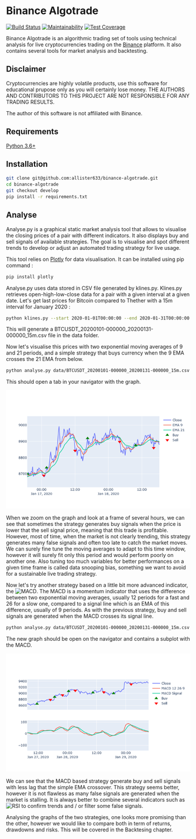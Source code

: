 # Binance Algotrade

[![Build Status](https://travis-ci.com/allister633/binance-algotrade.svg?token=Rn1frg2uvvq1sqELfwb1&branch=develop)](https://travis-ci.com/allister633/binance-algotrade)
[![Maintainability](https://api.codeclimate.com/v1/badges/fea9cdc13111d0e6b6ea/maintainability)](https://codeclimate.com/github/allister633/binance-algotrade/maintainability)
[![Test Coverage](https://api.codeclimate.com/v1/badges/fea9cdc13111d0e6b6ea/test_coverage)](https://codeclimate.com/github/allister633/binance-algotrade/test_coverage)

Binance Algotrade is an algorithmic trading set of tools using technical analysis for live cryptocurrencies trading on the [Binance](https://www.binance.com/) platform. It also contains several tools for market analysis and backtesting.

## Disclaimer

Cryptocurrencies are highly volatile products, use this software for educational prupose only as you will certainly lose money. THE AUTHORS AND CONTRIBUTORS TO THIS PROJECT ARE NOT RESPONSIBLE FOR ANY TRADING RESULTS.

The author of this software is not affiliated with Binance.

## Requirements

[Python 3.6+](https://www.python.org)

## Installation

```bash
git clone git@github.com:allister633/binance-algotrade.git
cd binance-algotrade
git checkout develop
pip install -r requirements.txt
```

## Analyse

Analyse.py is a graphical static market analysis tool that allows to visualise the closing prices of a pair with different indicators. It also displays buy and sell signals of available strategies. The goal is to visualise and spot different trends to develop or adjust an automated trading strategy for live usage.

This tool relies on [Plotly](https://plot.ly/python/) for data visualisation. It can be installed using pip command :

```bash
pip install plotly
```

Analyse.py uses data stored in CSV file generated by klines.py. Klines.py retrieves open-high-low-close data for a pair with a given interval at a given date. Let's get last prices for Bitcoin compared to Thether with a 15m interval for January 2020 :

```bash
python klines.py --start 2020-01-01T00:00:00 --end 2020-01-31T00:00:00 --interval 15m BTCUSDT
```

This will generate a BTCUSDT_20200101-000000_20200131-000000_15m.csv file in the data folder.

Now let's visualise this prices with two exponential moving averages of 9 and 21 periods, and a simple strategy that buys currency when the 9 EMA crosses the 21 EMA from below.

```bash
python analyse.py data/BTCUSDT_20200101-000000_20200131-000000_15m.csv --ema 9 21 --strategy 1 9 21
```

This should open a tab in your navigator with the graph.

![EMA Cross](https://raw.githubusercontent.com/allister633/binance-algotrade/develop/images/BTCUSDT_15_EMA_Cross.png)

When we zoom on the graph and look at a frame of several hours, we can see that sometimes the strategy generates buy signals when the price is lower that the sell signal price, meaning that this trade is profitable. However, most of time, when the market is not clearly trending, this strategy generates many false signals and often too late to catch the market moves. We can surely fine tune the moving averages to adapt to this time window, however it will surely fit only this period and would perform poorly on another one. Also tuning too much variables for better performances on a given time frame is called data snooping bias, something we want to avoid for a sustainable live trading strategy.

Now let's try another strategy based on a little bit more advanced indicator, the ![MACD](https://www.investopedia.com/terms/m/macd.asp). The MACD is a momentum indicator that uses the difference between two exponential moving averages, usually 12 periods for a fast and 26 for a slow one, compared to a signal line which is an EMA of this difference, usually of 9 periods. As with the previous strategy, buy and sell signals are generated when the MACD crosses its signal line.

```bash
python analyse.py data/BTCUSDT_20200101-000000_20200131-000000_15m.csv --macd 12 26 9 --strategy 2 12 26 9
```

The new graph should be open on the navigator and contains a subplot with the MACD.

![MACD](https://raw.githubusercontent.com/allister633/binance-algotrade/develop/images/BTCUSDT_15_MACD.png)

We can see that the MACD based strategy generate buy and sell signals with less lag that the simple EMA crossover. This strategy seems better, however it is not flawless as many false signals are generated when the market is stalling. It is always better to combine several indicators such as ![RSI](https://www.investopedia.com/terms/r/rsi.asp) to confirm trends and / or filter some false signals.

Analysing the graphs of the two strategies, one looks more promising than the other, however we would like to compare both in term of returns, drawdowns and risks. This will be covered in the Backtesing chapter.